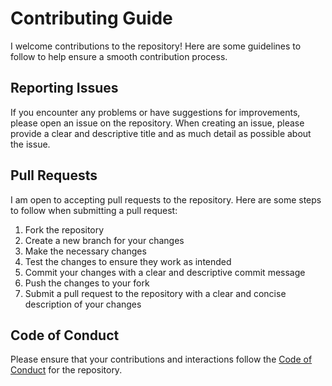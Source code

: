 # Contributing Guide

I welcome contributions to the repository! Here are some guidelines to follow to help ensure a smooth contribution process.

## Reporting Issues

If you encounter any problems or have suggestions for improvements, please open an issue on the repository. When creating an issue, please provide a clear and descriptive title and as much detail as possible about the issue.

## Pull Requests

I am open to accepting pull requests to the repository. Here are some steps to follow when submitting a pull request:

1. Fork the repository
2. Create a new branch for your changes
3. Make the necessary changes
4. Test the changes to ensure they work as intended
5. Commit your changes with a clear and descriptive commit message
6. Push the changes to your fork
7. Submit a pull request to the repository with a clear and concise description of your changes

## Code of Conduct

Please ensure that your contributions and interactions follow the [Code of Conduct](code-of-conduct.md) for the repository.
